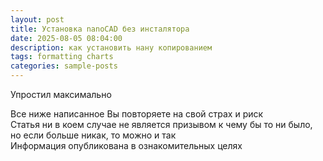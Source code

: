 ```yaml
---
layout: post
title: Установка nanoCAD без инсталятора
date: 2025-08-05 08:04:00
description: как установить нану копированием
tags: formatting charts
categories: sample-posts
---
```


Упростил максимально 

Все ниже написанное Вы повторяете на свой страх и риск\
Статья ни в коем случае не является призывом к чему бы то ни было, \
но если больше никак, то можно и так \
Информация опубликована в ознакомительных целях
